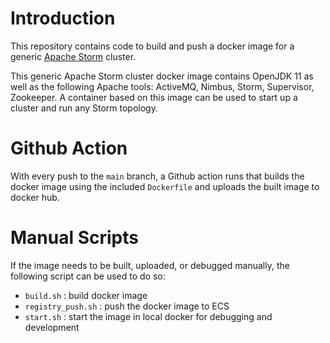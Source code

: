 
# Introduction

This repository contains code to build and push a docker image for a generic [Apache Storm](https://storm.apache.org) cluster. 

This generic Apache Storm cluster docker image contains OpenJDK 11 as well as the following Apache tools: ActiveMQ, Nimbus, Storm, Supervisor, Zookeeper. A container based on this image can be used to start up a cluster and run any Storm topology. 

# Github Action

With every push to the `main` branch, a Github action runs that builds the docker image using the included `Dockerfile` and uploads the built image to docker hub. 

# Manual Scripts

If the image needs to be built, uploaded, or debugged manually, the following script can be used to do so:

- `build.sh` :  build docker image
- `registry_push.sh` :  push the docker image to ECS
- `start.sh` : start the image in local docker for debugging and development

